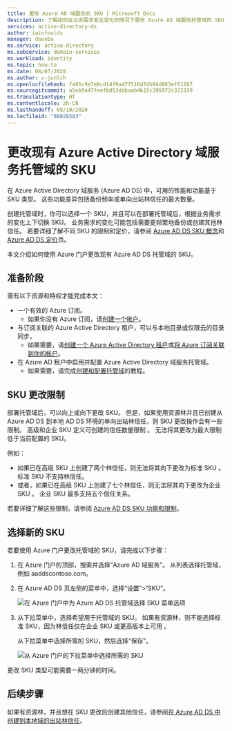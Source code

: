```yaml
---
title: 更改 Azure AD 域服务的 SKU | Microsoft Docs
description: 了解如何在业务需求发生变化的情况下更改 Azure AD 域服务托管域的 SKU 层
services: active-directory-ds
author: iainfoulds
manager: daveba
ms.service: active-directory
ms.subservice: domain-services
ms.workload: identity
ms.topic: how-to
ms.date: 08/07/2020
ms.author: v-junlch
ms.openlocfilehash: fa91c9e7e8cd14f0a47f516d7db94d863ef61267
ms.sourcegitcommit: a5eb9a47feefb053ddbaab4b15c395972c372339
ms.translationtype: HT
ms.contentlocale: zh-CN
ms.lasthandoff: 08/10/2020
ms.locfileid: "88028583"
---
```

# <a name="change-the-sku-for-an-existing-azure-active-directory-domain-services-managed-domain"></a>更改现有 Azure Active Directory 域服务托管域的 SKU

在 Azure Active Directory 域服务 (Azure AD DS) 中，可用的性能和功能基于 SKU 类型。 这些功能差异包括备份频率或单向出站林信任的最大数量。

创建托管域时，你可以选择一个 SKU，并且可以在部署托管域后，根据业务需求的变化上下切换 SKU。 业务需求的变化可能包括需要更频繁地备份或创建其他林信任。 若要详细了解不同 SKU 的限制和定价，请参阅 [Azure AD DS SKU 概念][concepts-sku]和 [Azure AD DS 定价][pricing]页。

本文介绍如何使用 Azure 门户更改现有 Azure AD DS 托管域的 SKU。

## <a name="before-you-begin"></a>准备阶段

需有以下资源和特权才能完成本文：

* 一个有效的 Azure 订阅。
    * 如果你没有 Azure 订阅，请[创建一个帐户](https://www.azure.cn/pricing/1rmb-trial)。
* 与订阅关联的 Azure Active Directory 租户，可以与本地目录或仅限云的目录同步。
    * 如果需要，请[创建一个 Azure Active Directory 租户][create-azure-ad-tenant]或[将 Azure 订阅关联到你的帐户][associate-azure-ad-tenant]。
* 在 Azure AD 租户中启用并配置 Azure Active Directory 域服务托管域。
    * 如果需要，请完成[创建和配置托管域][create-azure-ad-ds-instance]的教程。

## <a name="sku-change-limitations"></a>SKU 更改限制

部署托管域后，可以向上或向下更改 SKU。 但是，如果使用资源林并且已创建从 Azure AD DS 到本地 AD DS 环境的单向出站林信任，则 SKU 更改操作会有一些限制。 高级和企业 SKU 定义可创建的信任数量限制 。 无法将其更改为最大限制低于当前配置的 SKU。

例如：

* 如果已在高级 SKU 上创建了两个林信任，则无法将其向下更改为标准 SKU 。 标准 SKU 不支持林信任。
* 或者，如果已在高级 SKU 上创建了七个林信任，则无法将其向下更改为企业 SKU 。 企业 SKU 最多支持五个信任关系。

若要详细了解这些限制，请参阅 [Azure AD DS SKU 功能和限制][concepts-sku]。

## <a name="select-a-new-sku"></a>选择新的 SKU

若要使用 Azure 门户更改托管域的 SKU，请完成以下步骤：

1. 在 Azure 门户的顶部，搜索并选择“Azure AD 域服务”。 从列表选择托管域，例如 aaddscontoso.com。
1. 在 Azure AD DS 页左侧的菜单中，选择“设置”>“SKU”。

    ![在 Azure 门户中为 Azure AD DS 托管域选择 SKU 菜单选项](./media/change-sku/overview-change-sku.png)

1. 从下拉菜单中，选择希望用于托管域的 SKU。 如果有资源林，则不能选择标准 SKU，因为林信任仅在企业 SKU 或更高版本上可用 。

    从下拉菜单中选择所需的 SKU，然后选择“保存”。

    ![从 Azure 门户的下拉菜单中选择所需的 SKU](./media/change-sku/change-sku-selection.png)

更改 SKU 类型可能需要一两分钟的时间。

## <a name="next-steps"></a>后续步骤

如果有资源林，并且想在 SKU 更改后创建其他信任，请参阅[在 Azure AD DS 中创建到本地域的出站林信任][create-trust]。

<!-- INTERNAL LINKS -->
[create-azure-ad-tenant]: ../active-directory/fundamentals/sign-up-organization.md
[associate-azure-ad-tenant]: ../active-directory/fundamentals/active-directory-how-subscriptions-associated-directory.md
[create-azure-ad-ds-instance]: tutorial-create-instance.md
[concepts-sku]: administration-concepts.md#azure-ad-ds-skus
[create-trust]: tutorial-create-forest-trust.md

<!-- EXTERNAL LINKS -->
[pricing]: https://www.azure.cn/pricing/details/active-directory-ds/

